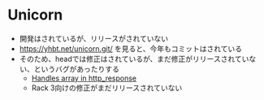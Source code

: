 # Unicorn

* 開発はされているが、リリースがされていない
* https://yhbt.net/unicorn.git/ を見ると、今年もコミットはされている
* そのため、headでは修正はされているが、まだ修正がリリースされていない、というバグがあったりする
    * [Handles array in http_response](https://github.com/Shopify/unicorn/pull/5)
    * Rack 3向けの修正がまだリリースされていない
